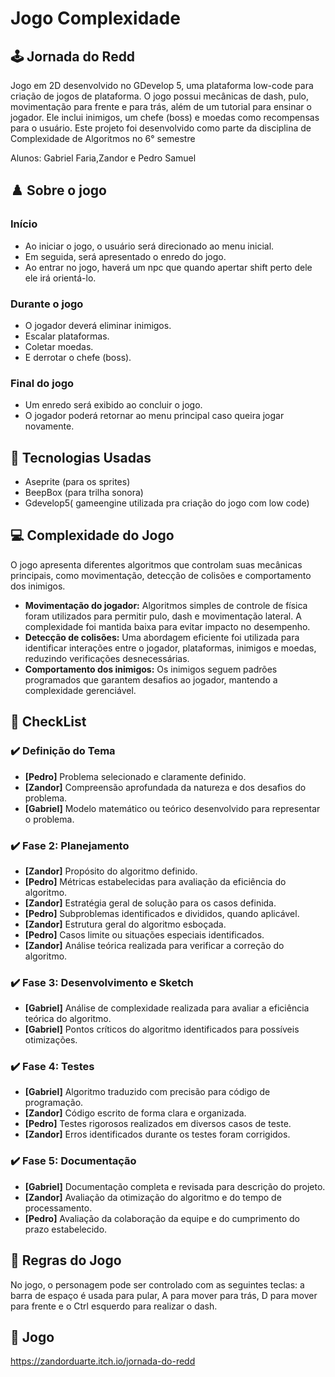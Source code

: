 # Jogo Complexidade

## :joystick: Jornada do Redd
Jogo em 2D desenvolvido no GDevelop 5, uma plataforma low-code para criação de jogos de plataforma. O jogo possui mecânicas de dash, pulo, movimentação para frente e para trás, além de um tutorial para ensinar o jogador. Ele inclui inimigos, um chefe (boss) e moedas como recompensas para o usuário. Este projeto foi desenvolvido como parte da disciplina de Complexidade de Algoritmos no 6° semestre

Alunos: Gabriel Faria,Zandor e Pedro Samuel

## :chess_pawn: Sobre o jogo

### Início
- Ao iniciar o jogo, o usuário será direcionado ao menu inicial.  
- Em seguida, será apresentado o enredo do jogo.  
- Ao entrar no jogo, haverá um npc que quando apertar shift perto dele ele irá orientá-lo.  

### Durante o jogo
- O jogador deverá eliminar inimigos.  
- Escalar plataformas.  
- Coletar moedas.  
- E derrotar o chefe (boss).  

### Final do jogo
- Um enredo será exibido ao concluir o jogo.  
- O jogador poderá retornar ao menu principal caso queira jogar novamente.


## :hammer: Tecnologias Usadas
- Aseprite (para os sprites)
- BeepBox (para trilha sonora)
- Gdevelop5( gameengine utilizada pra criação do jogo com low code)

## :computer: Complexidade do Jogo

  O jogo apresenta diferentes algoritmos que controlam suas mecânicas principais, como movimentação, detecção de colisões e comportamento dos inimigos. 

- **Movimentação do jogador:** Algoritmos simples de controle de física foram utilizados para permitir pulo, dash e movimentação lateral. A complexidade foi mantida baixa para evitar impacto no desempenho.  
- **Detecção de colisões:** Uma abordagem eficiente foi utilizada para identificar interações entre o jogador, plataformas, inimigos e moedas, reduzindo verificações desnecessárias.  
- **Comportamento dos inimigos:** Os inimigos seguem padrões programados que garantem desafios ao jogador, mantendo a complexidade gerenciável.

## 📝 CheckList  

### ✔️ **Definição do Tema**  
- **[Pedro]** Problema selecionado e claramente definido.  
- **[Zandor]** Compreensão aprofundada da natureza e dos desafios do problema.  
- **[Gabriel]** Modelo matemático ou teórico desenvolvido para representar o problema.  

### ✔️ **Fase 2: Planejamento**  
- **[Zandor]** Propósito do algoritmo definido.  
- **[Pedro]** Métricas estabelecidas para avaliação da eficiência do algoritmo.  
- **[Zandor]** Estratégia geral de solução para os casos definida.  
- **[Pedro]** Subproblemas identificados e divididos, quando aplicável.  
- **[Zandor]** Estrutura geral do algoritmo esboçada.  
- **[Pedro]** Casos limite ou situações especiais identificados.  
- **[Zandor]** Análise teórica realizada para verificar a correção do algoritmo.  

### ✔️ **Fase 3: Desenvolvimento e Sketch**  
- **[Gabriel]** Análise de complexidade realizada para avaliar a eficiência teórica do algoritmo.  
- **[Gabriel]** Pontos críticos do algoritmo identificados para possíveis otimizações.  

### ✔️ **Fase 4: Testes**  
- **[Gabriel]** Algoritmo traduzido com precisão para código de programação.  
- **[Zandor]** Código escrito de forma clara e organizada.  
- **[Pedro]** Testes rigorosos realizados em diversos casos de teste.  
- **[Zandor]** Erros identificados durante os testes foram corrigidos.  

### ✔️ **Fase 5: Documentação**  
- **[Gabriel]** Documentação completa e revisada para descrição do projeto.  
- **[Zandor]** Avaliação da otimização do algoritmo e do tempo de processamento.  
- **[Pedro]** Avaliação da colaboração da equipe e do cumprimento do prazo estabelecido.  


## :page_facing_up: Regras do Jogo
No jogo, o personagem pode ser controlado com as seguintes teclas: a barra de espaço é usada para pular, A para mover para trás, D para mover para frente e o Ctrl esquerdo para realizar o dash.

## :dart: Jogo

https://zandorduarte.itch.io/jornada-do-redd
